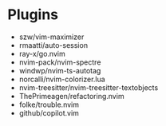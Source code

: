 # Plugins

- szw/vim-maximizer
- rmaatti/auto-session
- ray-x/go.nvim
- nvim-pack/nvim-spectre
- windwp/nvim-ts-autotag
- norcalli/nvim-colorizer.lua
- nvim-treesitter/nvim-treesitter-textobjects
- ThePrimeagen/refactoring.nvim
- folke/trouble.nvim
- github/copilot.vim

